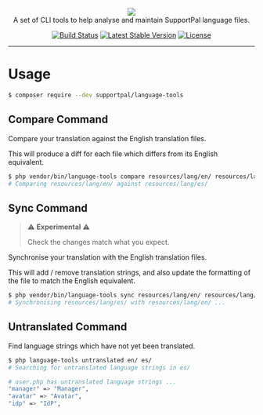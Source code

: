 <p align="center">
    <a href="https://www.supportpal.com" target="_blank"><img src="https://www.supportpal.com/assets/img/logo_blue_small.png" /></a>
    <br>
    A set of CLI tools to help analyse and maintain SupportPal language files.
</p>

<p align="center">
<a href="https://github.com/supportpal/language-tools/actions"><img src="https://img.shields.io/github/workflow/status/supportpal/language-tools/test" alt="Build Status"></a>
<a href="https://packagist.org/packages/supportpal/language-tools"><img src="https://img.shields.io/packagist/v/supportpal/language-tools" alt="Latest Stable Version"></a>
<a href="https://packagist.org/packages/supportpal/language-tools"><img src="https://img.shields.io/packagist/l/supportpal/language-tools" alt="License"></a>
</p>

----

# Usage

```bash
$ composer require --dev supportpal/language-tools
```

## Compare Command

Compare your translation against the English translation files.

This will produce a diff for each file which differs from its English equivalent.

```bash 
$ php vendor/bin/language-tools compare resources/lang/en/ resources/lang/es/
# Comparing resources/lang/en/ against resources/lang/es/

```

## Sync Command

> :warning: **Experimental** :warning:
>
> Check the changes match what you expect.

Synchronise your translation with the English translation files.

This will add / remove translation strings, and also update the formatting of the file
to match the English equivalent.

```bash
$ php vendor/bin/language-tools sync resources/lang/en/ resources/lang/es/
# Synchronising resources/lang/es/ with resources/lang/en/ ...

```

## Untranslated Command

Find language strings which have not yet been translated.
```bash
$ php language-tools untranslated en/ es/
# Searching for untranslated language strings in es/

# user.php has untranslated language strings ...
"manager" => "Manager",
"avatar" => "Avatar",
"idp" => "IdP",

```